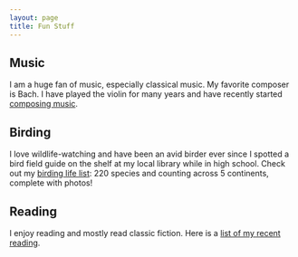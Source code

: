 ```yaml
---
layout: page
title: Fun Stuff
---
```


## Music
I am a huge fan of music, especially classical music. My favorite composer is Bach. I have played the violin for many years and have recently started [composing music](https://www.instagram.com/music.with.maya/).

## Birding
I love wildlife-watching and have been an avid birder ever since I spotted a bird field guide on the shelf at my local library while in high school. Check out my [birding life list](https://www.notion.so/Birding-Life-List-b48348f3e901403597c762d92aff5497): 220 species and counting across 5 continents, complete with photos!

## Reading
I enjoy reading and mostly read classic fiction. Here is a [list of my recent reading](https://www.goodreads.com/user/show/127838671-maya-ravichandran). 